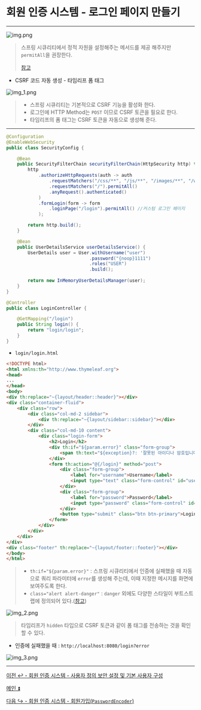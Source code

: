 # 회원 인증 시스템 - 로그인 페이지 만들기

---

![img.png](image/img.png)

> 스프링 시큐리티에서 정적 자원을 설정해주는 메서드를 제공 해주지만 `permitAll`을 권장한다.
> 
> [참고](https://github.com/genesis12345678/TIL/blob/main/Spring/security/security/AuthorizeProcess/StaticResource.md)

- CSRF 코드 자동 생성 - 타임리프 폼 태그

![img_1.png](image/img_1.png)

> - 스프링 시큐리티는 기본적으로 CSRF 기능을 활성화 한다.
> - 로그인에 HTTP Method는 `POST` 이므로 CSRF 토큰을 필요로 한다.
> - 타임리프의 폼 태그는 CSRF 토큰을 자동으로 생성해 준다.

---

```java
@Configuration
@EnableWebSecurity
public class SecurityConfig {

    @Bean
    public SecurityFilterChain securityFilterChain(HttpSecurity http) throws Exception {
        http
            .authorizeHttpRequests(auth -> auth
                .requestMatchers("/css/**", "/js/**", "/images/**", "/webjars/**", "/favicon.*", "/*/icon-*").permitAll() //정적 자원 관리
                .requestMatchers("/").permitAll()
                .anyRequest().authenticated()
            )
            .formLogin(form -> form
                .loginPage("/login").permitAll() //커스텀 로그인 페이지
            ); 

        return http.build();
    }

    @Bean
    public UserDetailsService userDetailsService() {
        UserDetails user = User.withUsername("user")
                               .password("{noop}1111")
                               .roles("USER")
                               .build();
        
        return new InMemoryUserDetailsManager(user);
    }
}
```
```java
@Controller
public class LoginController {

    @GetMapping("/login")
    public String login() {
        return "login/login";
    }
}
```

- `login/login.html`

```html
<!DOCTYPE html>
<html xmlns:th="http://www.thymeleaf.org">
<head>
...
</head>
<body>
<div th:replace="~{layout/header::header}"></div>
<div class="container-fluid">
    <div class="row">
        <div class="col-md-2 sidebar">
            <div th:replace="~{layout/sidebar::sidebar}"></div>
        </div>
        <div class="col-md-10 content">
            <div class="login-form">
                <h2>Login</h2>
                <div th:if="${param.error}" class="form-group">
                    <span th:text="${exception}?: '잘못된 아이디나 암호입니다'" class="alert alert-danger"></span>
                </div>
                <form th:action="@{/login}" method="post">
                    <div class="form-group">
                        <label for="username">Username</label>
                        <input type="text" class="form-control" id="username" name="username" required>
                    </div>
                    <div class="form-group">
                        <label for="password">Password</label>
                        <input type="password" class="form-control" id="password" name="password" required>
                    </div>
                    <button type="submit" class="btn btn-primary">Login</button>
                </form>
            </div>
        </div>
    </div>
</div>
<div class="footer" th:replace="~{layout/footer::footer}"></div>
</body>
</html>
```
> - `th:if="${param.error}"` : 스프링 시큐리티에서 인증에 실패했을 때 자동으로 쿼리 파라미터에 `error`를 생성해 주는데, 이때 지정한 메시지를 화면에 보여주도록 한다.
> - `class="alert alert-danger"` : `danger` 외에도 다양한 스타일이 부트스트랩에 정의되어 있다.([참고](https://getbootstrap.com/docs/4.0/components/alerts/#examples))

![img_2.png](image/img_2.png)

> 타임리프가 `hidden` 타입으로 CSRF 토큰과 같이 폼 태그를 전송하는 것을 확인할 수 있다.

- 인증에 실패했을 때 : `http://localhost:8080/login?error`

![img_3.png](image/img_3.png)

---

[이전 ↩️ - 회원 인증 시스템 - 사용자 정의 보안 설정 및 기본 사용자 구성](https://github.com/genesis12345678/TIL/blob/main/Spring/security/security/Projects/%ED%9A%8C%EC%9B%90_%EC%9D%B8%EC%A6%9D_%EC%8B%9C%EC%8A%A4%ED%85%9C/%EB%B3%B4%EC%95%88%EC%84%A4%EC%A0%95/Main.md)

[메인 ⏫](https://github.com/genesis12345678/TIL/blob/main/Spring/security/security/main.md)

[다음 ↪️ - 회원 인증 시스템 - 회원가입(`PasswordEncoder`)](https://github.com/genesis12345678/TIL/blob/main/Spring/security/security/Projects/%ED%9A%8C%EC%9B%90_%EC%9D%B8%EC%A6%9D_%EC%8B%9C%EC%8A%A4%ED%85%9C/%ED%9A%8C%EC%9B%90%EA%B0%80%EC%9E%85/Main.md)